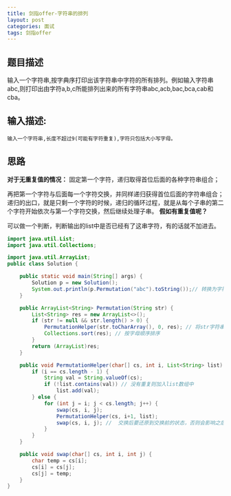 ```yaml
---
title: 剑指offer-字符串的排列
layout: post
categories: 面试
tags: 剑指offer
---
```

## 题目描述

输入一个字符串,按字典序打印出该字符串中字符的所有排列。例如输入字符串abc,则打印出由字符a,b,c所能排列出来的所有字符串abc,acb,bac,bca,cab和cba。

## 输入描述:

```
输入一个字符串,长度不超过9(可能有字符重复),字符只包括大小写字母。
```

## 思路

**对于无重复值的情况：**
固定第一个字符，递归取得首位后面的各种字符串组合；

再把第一个字符与后面每一个字符交换，并同样递归获得首位后面的字符串组合； 递归的出口，就是只剩一个字符的时候，递归的循环过程，就是从每个子串的第二个字符开始依次与第一个字符交换，然后继续处理子串。
**假如有重复值呢？**

可以做一个判断，判断输出的list中是否已经有了这串字符，有的话就不加进去。

```java
import java.util.List;
import java.util.Collections;

import java.util.ArrayList;
public class Solution {

	public static void main(String[] args) {
	    Solution p = new Solution();
	    System.out.println(p.Permutation("abc").toString());// 转换为字符串输出
	}

	public ArrayList<String> Permutation(String str) {
	    List<String> res = new ArrayList<>();
	    if (str != null && str.length() > 0) {
	        PermutationHelper(str.toCharArray(), 0, res); // 将str字符串转换为字符数组
	        Collections.sort(res); // 按字母顺序排序
	    }
	    return (ArrayList)res;
	}

	public void PermutationHelper(char[] cs, int i, List<String> list) {
	    if (i == cs.length - 1) {
	        String val = String.valueOf(cs);
	        if (!list.contains(val)) // 没有重复则加入list数组中
	            list.add(val);
	    } else {
	        for (int j = i; j < cs.length; j++) {
	            swap(cs, i, j);
	            PermutationHelper(cs, i+1, list);
	            swap(cs, i, j); //  交换后要还原到交换前的状态，否则会影响之后的循环
	        }
	    }
	}

	public void swap(char[] cs, int i, int j) {
	    char temp = cs[i];
	    cs[i] = cs[j];
	    cs[j] = temp;
	}
}
```